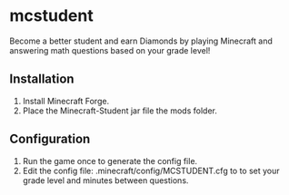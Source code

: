 mcstudent
=========

Become a better student and earn Diamonds by playing Minecraft and answering math questions based on your grade level!

Installation
-------------------
1. Install Minecraft Forge.
2. Place the Minecraft-Student jar file the mods folder. 

Configuration
-------------------
1. Run the game once to generate the config file.
2. Edit the config file: .minecraft/config/MCSTUDENT.cfg to to set your grade level and minutes between questions.
